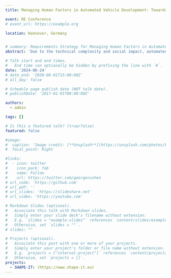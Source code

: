 ```yaml
---
title: Managing Human Factors in Automated Vehicle Development: Towards Challenges and Practices

event: RE Conference
# event_url: https://example.org

location: Hannover, Germany


# summary: Requirements Strategy for Managing Human Factors in Automated Vehicle Development
abstract: 'Due to the technical complexity and social impact, automated vehicle (AV) development challenges the current state of automotive engineering practice. Research shows that it is important to consider human factors (HF) knowledge when developing AVs to make them safe and accepted. This study explores the current practices and challenges of the automotive industries for incorporating HF requirements during agile AV development. We interviewed ten industry professionals from several Swedish automotive companies, including HF experts and AV engineers. Based on our qualitative analysis of the semi-structured interviews, a number of current approaches for communicating and incorporating HF knowledge into agile AV development and associated challenges are discussed. Our findings may help to focus future research on issues that are critical to effectively incorporate HF knowledge into agile AV development.'

# Talk start and end times.
#   End time can optionally be hidden by prefixing the line with `#`.
date: '2024-06-24'
# date_end: '2030-06-01T15:00:00Z'
# all_day: false

# Schedule page publish date (NOT talk date).
# publishDate: '2017-01-01T00:00:00Z'

authors:
  - admin

tags: []

# Is this a featured talk? (true/false)
featured: false

#image:
#  caption: 'Image credit: [**Unsplash**](https://unsplash.com/photos/bzdhc5b3Bxs)'
#  focal_point: Right

#links:
#  - icon: twitter
#    icon_pack: fab
#    name: Follow
#    url: https://twitter.com/georgecushen
# url_code: 'https://github.com'
# url_pdf: ''
# url_slides: 'https://slideshare.net'
# url_video: 'https://youtube.com'

# Markdown Slides (optional).
#   Associate this talk with Markdown slides.
#   Simply enter your slide deck's filename without extension.
#   E.g. `slides = "example-slides"` references `content/slides/example-slides.md`.
#   Otherwise, set `slides = ""`.
# slides: ""

# Projects (optional).
#   Associate this post with one or more of your projects.
#   Simply enter your project's folder or file name without extension.
#   E.g. `projects = ["internal-project"]` references `content/project/deep-learning/index.md`.
#   Otherwise, set `projects = []`.
projects:
  - SHAPE-IT: (https://www.shape-it.eu)
---
```

